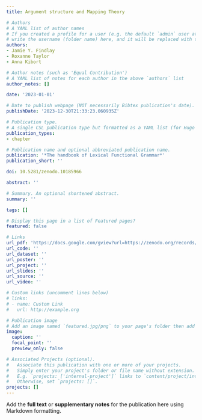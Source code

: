 ```yaml
---
title: Argument structure and Mapping Theory

# Authors
# A YAML list of author names
# If you created a profile for a user (e.g. the default `admin` user at `content/authors/admin/`), 
# write the username (folder name) here, and it will be replaced with their full name and linked to their profile.
authors:
- Jamie Y. Findlay
- Roxanne Taylor
- Anna Kibort

# Author notes (such as 'Equal Contribution')
# A YAML list of notes for each author in the above `authors` list
author_notes: []

date: '2023-01-01'

# Date to publish webpage (NOT necessarily Bibtex publication's date).
publishDate: '2023-12-30T21:33:23.060935Z'

# Publication type.
# A single CSL publication type but formatted as a YAML list (for Hugo requirements).
publication_types:
- chapter

# Publication name and optional abbreviated publication name.
publication: '*The handbook of Lexical Functional Grammar*'
publication_short: ''

doi: 10.5281/zenodo.10185966

abstract: ''

# Summary. An optional shortened abstract.
summary: ''

tags: []

# Display this page in a list of Featured pages?
featured: false

# Links
url_pdf: 'https://docs.google.com/gview?url=https://zenodo.org/records/10185966/files/312-dalrymple-2023-16.pdf'
url_code: ''
url_dataset: ''
url_poster: ''
url_project: ''
url_slides: ''
url_source: ''
url_video: ''

# Custom links (uncomment lines below)
# links:
# - name: Custom Link
#   url: http://example.org

# Publication image
# Add an image named `featured.jpg/png` to your page's folder then add a caption below.
image:
  caption: ''
  focal_point: ''
  preview_only: false

# Associated Projects (optional).
#   Associate this publication with one or more of your projects.
#   Simply enter your project's folder or file name without extension.
#   E.g. `projects: ['internal-project']` links to `content/project/internal-project/index.md`.
#   Otherwise, set `projects: []`.
projects: []
---
```


Add the **full text** or **supplementary notes** for the publication here using Markdown formatting.
